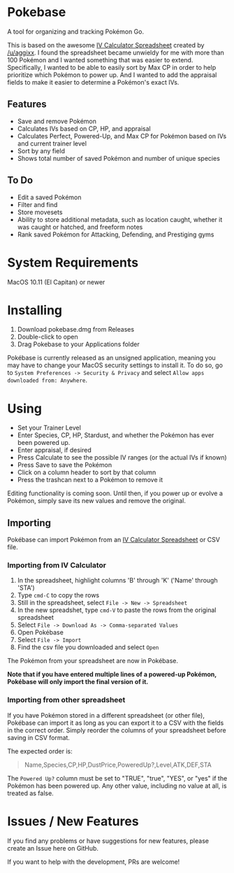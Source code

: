 # Pokebase
A tool for organizing and tracking Pokémon Go.

This is based on the awesome [IV Calculator Spreadsheet](https://docs.google.com/spreadsheets/d/1wbtIc33K45iU1ScUnkB0PlslJ-eLaJlSZY47sPME2Uk/edit#gid=1812532592) created by [/u/aggixx](https://www.reddit.com/r/TheSilphRoad/comments/4tkk75/updated_iv_calculator_automatically_calculate_ivs/).
I found the spreadsheet became unwieldy for me with more than 100 Pokémon and I wanted something that was easier to extend.
Specifically, I wanted to be able to easily sort by Max CP in order to help prioritize which Pokémon to power up.
And I wanted to add the appraisal fields to make it easier to determine a Pokémon's exact IVs.

## Features

* Save and remove Pokémon
* Calculates IVs based on CP, HP, and appraisal
* Calculates Perfect, Powered-Up, and Max CP for Pokémon based on IVs and current trainer level
* Sort by any field
* Shows total number of saved Pokémon and number of unique species

## To Do

* Edit a saved Pokémon
* Filter and find
* Store movesets
* Ability to store additional metadata, such as location caught, whether it was caught or hatched, and freeform notes
* Rank saved Pokémon for Attacking, Defending, and Prestiging gyms

# System Requirements

MacOS 10.11 (El Capitan) or newer

# Installing

1. Download pokebase.dmg from Releases
2. Double-click to open
3. Drag Pokebase to your Applications folder

Pokébase is currently released as an unsigned application, meaning you may have to change your MacOS security settings to install it. To do so, go to `System Preferences -> Security & Privacy` and select `Allow apps downloaded from: Anywhere`.

# Using

* Set your Trainer Level
* Enter Species, CP, HP, Stardust, and whether the Pokémon has ever been powered up.
* Enter appraisal, if desired
* Press Calculate to see the possible IV ranges (or the actual IVs if known)
* Press Save to save the Pokémon
* Click on a column header to sort by that column
* Press the trashcan next to a Pokémon to remove it

Editing functionality is coming soon. Until then, if you power up or evolve a Pokémon, simply save its new values and remove the original.

## Importing

Pokébase can import Pokémon from an [IV Calculator Spreadsheet](https://docs.google.com/spreadsheets/d/1wbtIc33K45iU1ScUnkB0PlslJ-eLaJlSZY47sPME2Uk/edit#gid=1812532592) or CSV file.

### Importing from IV Calculator

1. In the spreadsheet, highlight columns 'B' through 'K' ('Name' through 'STA')
2. Type `cmd-C` to copy the rows
3. Still in the spreadsheet, select `File -> New -> Spreadsheet`
4. In the new spreadshet, type `cmd-V` to paste the rows from the original spreadsheet
5. Select `File -> Download As -> Comma-separated Values`
6. Open Pokébase
7. Select `File -> Import`
8. Find the csv file you downloaded and select `Open`

The Pokémon from your spreadsheet are now in Pokébase.

__Note that if you have entered multiple lines of a powered-up Pokémon, Pokébase will only import the final version of it.__

### Importing from other spreadsheet

If you have Pokémon stored in a different spreadsheet (or other file), Pokébase can import it as long as you can export it to a CSV with the fields in the correct order.
Simply reorder the columns of your spreadsheet before saving in CSV format.

The expected order is:

> Name,Species,CP,HP,DustPrice,PoweredUp?,Level,ATK,DEF,STA

The `Powered Up?` column must be set to "TRUE", "true", "YES", or "yes" if the Pokémon has been powered up.
Any other value, including no value at all, is treated as false.

# Issues / New Features

If you find any problems or have suggestions for new features, please create an Issue here on GitHub.

If you want to help with the development, PRs are welcome!
